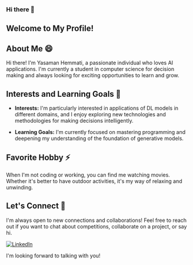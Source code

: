 ### Hi there 👋
## Welcome to My Profile!
<!--
**YSMN-HMT/YSMN-HMT** is a ✨ _special_ ✨ repository because its `README.md` (this file) appears on your GitHub profile.

Here are some ideas to get you started:

- 🔭 I’m currently working on ...
- 🌱 I’m currently learning ...
- 👯 I’m looking to collaborate on ...
- 🤔 I’m looking for help with ...
- 💬 Ask me about ...
- 📫 How to reach me: ...
- 😄 Pronouns: ...
- ⚡ Fun fact: ...
-->
## About Me 😄

Hi there! I'm Yasaman Hemmati, a passionate individual who loves AI applications. I'm currently a student in computer science for decision making and always looking for exciting opportunities to learn and grow.

## Interests and Learning Goals 🌱

- **Interests:** I'm particularly interested in applications of DL models in different domains, and I enjoy exploring new technologies and methodologies for making decisions intelligently.

- **Learning Goals:** I'm currently focused on mastering programming and deepening my understanding of the foundation of generative models.

## Favorite Hobby ⚡

When I'm not coding or working, you can find me watching movies. Whether it's better to have outdoor activities, it's my way of relaxing and unwinding.

## Let's Connect 👯

I'm always open to new connections and collaborations! Feel free to reach out if you want to chat about competitions, collaborate on a project, or say hi.

[![LinkedIn](https://img.shields.io/badge/LinkedIn-YourLinkedIn-blue)](www.linkedin.com/in/ysmn-hmmti)

I'm looking forward to talking with you!


